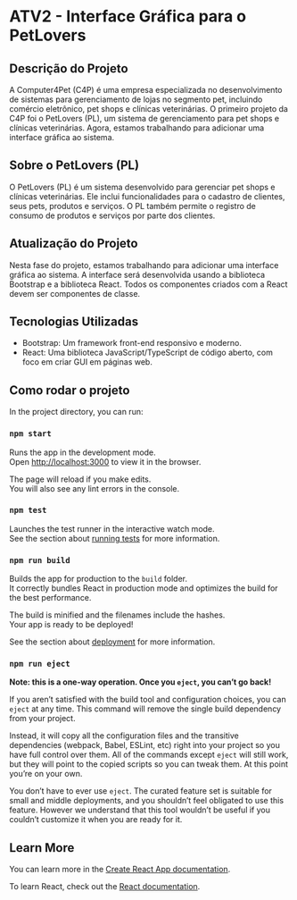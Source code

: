 # ATV2 - Interface Gráfica para o PetLovers

## Descrição do Projeto

A Computer4Pet (C4P) é uma empresa especializada no desenvolvimento de sistemas para gerenciamento de lojas no segmento pet, incluindo comércio eletrônico, pet shops e clínicas veterinárias. O primeiro projeto da C4P foi o PetLovers (PL), um sistema de gerenciamento para pet shops e clínicas veterinárias. Agora, estamos trabalhando para adicionar uma interface gráfica ao sistema.

## Sobre o PetLovers (PL)

O PetLovers (PL) é um sistema desenvolvido para gerenciar pet shops e clínicas veterinárias. Ele inclui funcionalidades para o cadastro de clientes, seus pets, produtos e serviços. O PL também permite o registro de consumo de produtos e serviços por parte dos clientes.

## Atualização do Projeto

Nesta fase do projeto, estamos trabalhando para adicionar uma interface gráfica ao sistema. A interface será desenvolvida usando a biblioteca Bootstrap e a biblioteca React. Todos os componentes criados com a React devem ser componentes de classe.

## Tecnologias Utilizadas

- Bootstrap: Um framework front-end responsivo e moderno.
- React: Uma biblioteca JavaScript/TypeScript de código aberto, com foco em criar GUI em páginas web.

## Como rodar o projeto

In the project directory, you can run:

### `npm start`

Runs the app in the development mode.\
Open [http://localhost:3000](http://localhost:3000) to view it in the browser.

The page will reload if you make edits.\
You will also see any lint errors in the console.

### `npm test`

Launches the test runner in the interactive watch mode.\
See the section about [running tests](https://facebook.github.io/create-react-app/docs/running-tests) for more information.

### `npm run build`

Builds the app for production to the `build` folder.\
It correctly bundles React in production mode and optimizes the build for the best performance.

The build is minified and the filenames include the hashes.\
Your app is ready to be deployed!

See the section about [deployment](https://facebook.github.io/create-react-app/docs/deployment) for more information.

### `npm run eject`

**Note: this is a one-way operation. Once you `eject`, you can’t go back!**

If you aren’t satisfied with the build tool and configuration choices, you can `eject` at any time. This command will remove the single build dependency from your project.

Instead, it will copy all the configuration files and the transitive dependencies (webpack, Babel, ESLint, etc) right into your project so you have full control over them. All of the commands except `eject` will still work, but they will point to the copied scripts so you can tweak them. At this point you’re on your own.

You don’t have to ever use `eject`. The curated feature set is suitable for small and middle deployments, and you shouldn’t feel obligated to use this feature. However we understand that this tool wouldn’t be useful if you couldn’t customize it when you are ready for it.

## Learn More

You can learn more in the [Create React App documentation](https://facebook.github.io/create-react-app/docs/getting-started).

To learn React, check out the [React documentation](https://reactjs.org/).
